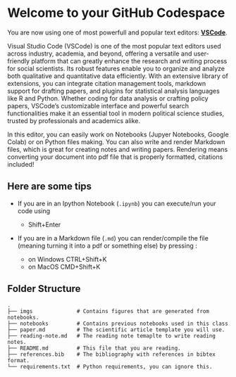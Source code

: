 # Welcome to your GitHub Codespace

You are now using one of most powerfull and popular text editors: **[VSCode](https://code.visualstudio.com/)**.

Visual Studio Code (VSCode) is one of the most popular text editors used across industry, academia, and beyond, offering a versatile and user-friendly platform that can greatly enhance the research and writing process for social scientists. Its robust features enable you to organize and analyze both qualitative and quantitative data efficiently. With an extensive library of extensions, you can integrate citation management tools, markdown support for drafting papers, and plugins for statistical analysis languages like R and Python. Whether coding for data analysis or crafting policy papers, VSCode’s customizable interface and powerful search functionalities make it an essential tool in modern political science studies, trusted by professionals and academics alike.

In this editor, you can easily work on Notebooks (Jupyer Notebooks, Google Colab) or on Python files making. You can also write and render Markdown files, which is great for creating notes and writing papers. Rendering means converting your document into pdf file that is properly formatted, citations included!

## Here are some tips

- If you are in an Ipython Notebook (`.ipynb`) you can execute/run your code using 
    - Shift+Enter

- If you are in a Markdown file (`.md`) you can render/compile the file (meaning turning it into a pdf or something else) by pressing : 
    - on Windows CTRL+Shift+K
    - on MacOS CMD+Shift+K

## Folder Structure

    .
    ├── imgs              # Contains figures that are generated from notebooks.
    ├── notebooks         # Contains previous notebooks used in this class
    ├── paper.md          # The scientific article template you will use.
    ├── reading-note.md   # The reading note temaplte to write reading notes.
    ├── README.md         # This file that you are reading.
    ├── references.bib    # The bibliography with references in bibtex format.
    └── requirements.txt  # Python requirements, you can ignore this.

